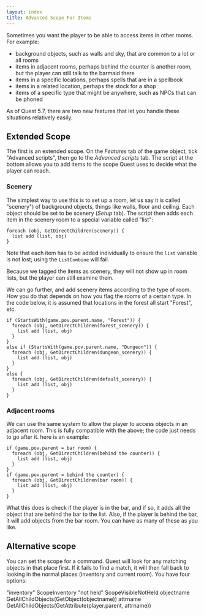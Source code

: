 ```yaml
---
layout: index
title: Advanced Scope For Items
---
```



Sometimes you want the player to be able to access items in other rooms. For example:

-  background objects, such as walls and sky, that are common to a lot or all rooms
-  items in adjacent rooms, perhaps behind the counter is another room, but the player can still talk to the barmaid there
-  items in a specific locations, perhaps spells that are in a spellbook
-  items in a related location, perhaps the stock for a shop
-  items of a specific type that might be anywhere, such as NPCs that can be phoned

As of Quest 5.7, there are two new features that let you handle these situations relatively easily.

Extended Scope
--------------

The first is an extended scope. On the _Features_ tab of the game object, tick "Advanced scripts", then go to the _Advanced scripts_ tab. The script at the bottom allows you to add items to the scope Quest uses to decide what the player can reach.


### Scenery

The simplest way to use this is to set up a room, let us say it is called "scenery") of background objects, things like walls, floor and ceiling. Each object should be set to be scenery (_Setup_ tab). The script then adds each item in the scenery room to a special variable called "list":

```
foreach (obj, GetDirectChildren(scenery)) {
  list add (list, obj)
}
```

Note that each item has to be added individually to ensure the `list` variable is not lost; using the `ListCombine` will fail.

Because we tagged the items as scenery, they will not show up in room lists, but the player can still examine them.

We can go further, and add scenery items according to the type of room. How you do that depends on how you flag the rooms of a certain type. In the code below, it is assumed that locations in the forest all start "Forest", etc.

```
if (StartsWith(game.pov.parent.name, "Forest")) {
  foreach (obj, GetDirectChildren(forest_scenery)) {
    list add (list, obj)
  }
}
else if (StartsWith(game.pov.parent.name, "Dungeon")) {
  foreach (obj, GetDirectChildren(dungeon_scenery)) {
    list add (list, obj)
  }
}
else {
  foreach (obj, GetDirectChildren(default_scenery)) {
    list add (list, obj)
  }
}
```

### Adjacent rooms

We can use the same system to allow the player to access objects in an adjacent room. This is fully compatible with the above; the code just needs to go after it. here is an example:

```
if (game.pov.parent = bar room) {
  foreach (obj, GetDirectChildren(behind the counter)) {
    list add (list, obj)
  }
}
if (game.pov.parent = behind the counter) {
  foreach (obj, GetDirectChildren(bar room)) {
    list add (list, obj)
  }
}
```

What this does is check if the player is in the bar, and if so, it adds all the object that are behind the bar to the list. Also, if the player is behind the bar, it will add objects from the bar room. You can have as many of these as you like.


Alternative scope
-----------------

You can set the scope for a command. Quest will look for any matching objects in that place first. If it fails to find a match, it will then fall back to looking in the normal places (inventory and current room). You have four options:

"inventory"  ScopeInventory
"not held"   ScopeVisibleNotHeld
objectname   GetAllChildObjects(GetObject(objectname))
attrname     GetAllChildObjects(GetAttribute(player.parent, attrname))
